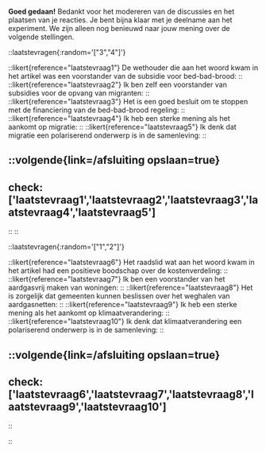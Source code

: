 **Goed gedaan!** Bedankt voor het modereren van de discussies en het plaatsen van je reacties.
Je bent bijna klaar met je deelname aan het experiment. We zijn alleen nog benieuwd naar jouw mening over de volgende stellingen.

::laatstevragen{:random='["3","4"]'}

::likert{reference="laatstevraag1"}
De wethouder die aan het woord kwam in het artikel was een voorstander van de subsidie voor bed-bad-brood:
::
::likert{reference="laatstevraag2"}
Ik ben zelf een voorstander van subsidies voor de opvang van migranten:
::
::likert{reference="laatstevraag3"}
Het is een goed besluit om te stoppen met de financiering van de bed-bad-brood regeling:
::
::likert{reference="laatstevraag4"}
Ik heb een sterke mening als het aankomt op migratie:
::
::likert{reference="laatstevraag5"}
Ik denk dat migratie een polariserend onderwerp is in de samenleving:
::

::volgende{link=/afsluiting opslaan=true}
---
check: ['laatstevraag1','laatstevraag2','laatstevraag3','laatstevraag4','laatstevraag5']
---
::
::

::laatstevragen{:random='["1","2"]'}

::likert{reference="laatstevraag6"}
Het raadslid wat aan het woord kwam in het artikel had een positieve boodschap over de kostenverdeling:
::
::likert{reference="laatstevraag7"}
Ik ben een voorstander van het aardgasvrij maken van woningen:
::
::likert{reference="laatstevraag8"}
Het is zorgelijk dat gemeenten kunnen beslissen over het weghalen van aardgasnetten:
::
::likert{reference="laatstevraag9"}
Ik heb een sterke mening als het aankomt op klimaatverandering:
::
::likert{reference="laatstevraag10"}
Ik denk dat klimaatverandering een polariserend onderwerp is in de samenleving: 
::

::volgende{link=/afsluiting opslaan=true}
---
check: ['laatstevraag6','laatstevraag7','laatstevraag8','laatstevraag9','laatstevraag10']
---
::

::
